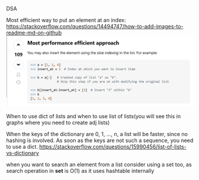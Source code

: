 DSA 

Most efficient way to put an element at an index:
https://stackoverflow.com/questions/14494747/how-to-add-images-to-readme-md-on-github
![alt text](images/image.png)

When to use dict of lists and when to use list of lists(you will see this in graphs where you need to create adj lists)

When the keys of the dictionary are 0, 1, ..., n, a list will be faster, since no hashing is involved. As soon as the keys are not such a sequence, you need to use a dict.
https://stackoverflow.com/questions/15990456/list-of-lists-vs-dictionary

when you want to search an element from a list consider using a set too, as search operation in **set** is O(1) as it uses hashtable internally